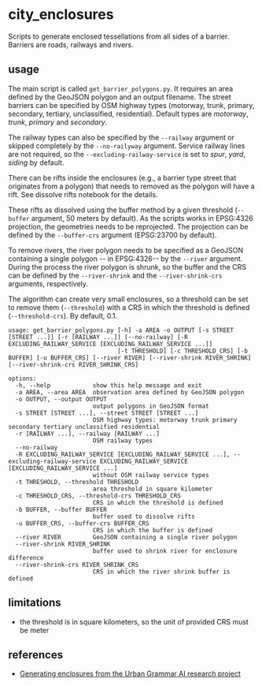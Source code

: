 # city_enclosures

Scripts to generate enclosed tessellations from all sides of a barrier. Barriers are roads, railways and rivers.

## usage

The main script is called `get_barrier_polygons.py`. It requires an area defined by the GeoJSON polygon and an output filename.
The street barriers can be specified by OSM highway types (motorway, trunk, primary, secondary, tertiary, unclassified, residential). Default types are *motorway*, *trunk*, *primary* and *secondary*.

The railway types can also be specified by the `--railway` argument or skipped completely by the `--no-railyway` argument.
Service railway lines are not required, so the `--excluding-railway-service` is set to *spur*, *yard*, *siding* by default.

There can be rifts inside the enclosures (e.g., a barrier type street that originates from a polygon) that needs to removed as the polygon will have a rift. See dissolve rifts notebook for the details.

These rifts as dissolved using the buffer method by a given threshold (`--buffer` argument, 50 meters by default). As the scripts works in EPSG:4326 projection, the geometries needs to be reprojected. The projection can be defined by the `--buffer-crs` argument (EPSG:23700 by default).

To remove rivers, the river polygon needs to be specified as a GeoJSON containing a single polygon -- in EPSG:4326-- by the `--river` argument.
During the process the river polygon is shrunk, so the buffer and the CRS can be defined by the `--river-shrink` and the `--river-shrink-crs` arguments, respectively.

The algorithm can create very small enclosures, so a threshold can be set to remove them (`--threshold`) with a CRS in which the threshold is defined (`--threshold-crs`). By default, 0.1.

```
usage: get_barrier_polygons.py [-h] -a AREA -o OUTPUT [-s STREET [STREET ...]] [-r [RAILWAY ...]] [--no-railway] [-R EXCLUDING_RAILWAY_SERVICE [EXCLUDING_RAILWAY_SERVICE ...]]
                               [-t THRESHOLD] [-c THRESHOLD_CRS] [-b BUFFER] [-u BUFFER_CRS] [--river RIVER] [--river-shrink RIVER_SHRINK] [--river-shrink-crs RIVER_SHRINK_CRS]

options:
  -h, --help            show this help message and exit
  -a AREA, --area AREA  observation area defined by GeoJSON polygon
  -o OUTPUT, --output OUTPUT
                        output polygons in GeoJSON format
  -s STREET [STREET ...], --street STREET [STREET ...]
                        OSM highway types: motorway trunk primary secondary tertiary unclassified residential
  -r [RAILWAY ...], --railway [RAILWAY ...]
                        OSM railway types
  --no-railway
  -R EXCLUDING_RAILWAY_SERVICE [EXCLUDING_RAILWAY_SERVICE ...], --excluding-railway-service EXCLUDING_RAILWAY_SERVICE [EXCLUDING_RAILWAY_SERVICE ...]
                        without OSM railway service types
  -t THRESHOLD, --threshold THRESHOLD
                        area threshold in square kilometer
  -c THRESHOLD_CRS, --threshold-crs THRESHOLD_CRS
                        CRS in which the threshold is defined
  -b BUFFER, --buffer BUFFER
                        buffer used to dissolve rifts
  -u BUFFER_CRS, --buffer-crs BUFFER_CRS
                        CRS in which the buffer is defined
  --river RIVER         GeoJSON containing a single river polygon
  --river-shrink RIVER_SHRINK
                        buffer used to shrink river for enclosure difference
  --river-shrink-crs RIVER_SHRINK_CRS
                        CRS in which the river shrink buffer is defined
```

## limitations

- the threshold is in square kilometers, so the unit of provided CRS must be meter

## references

- [Generating enclosures from the Urban Grammar AI research project](https://urbangrammarai.xyz/spatial_signatures/spatial_unit/Parallelized_enclosures.html)